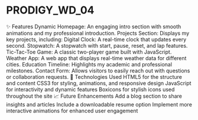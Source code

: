 # PRODIGY_WD_04

✨ Features
Dynamic Homepage: An engaging intro section with smooth animations and my professional introduction.
Projects Section: Displays my key projects, including:
Digital Clock: A real-time clock that updates every second.
Stopwatch: A stopwatch with start, pause, reset, and lap features.
Tic-Tac-Toe Game: A classic two-player game built with JavaScript.
Weather App: A web app that displays real-time weather data for different cities.
Education Timeline: Highlights my academic and professional milestones.
Contact Form: Allows visitors to easily reach out with questions or collaboration requests.
🚀 Technologies Used
HTML5 for the structure and content
CSS3 for styling, animations, and responsive design
JavaScript for interactivity and dynamic features
Boxicons for stylish icons used throughout the site
📈 Future Enhancements
Add a blog section to share insights and articles
Include a downloadable resume option
Implement more interactive animations for enhanced user engagement
